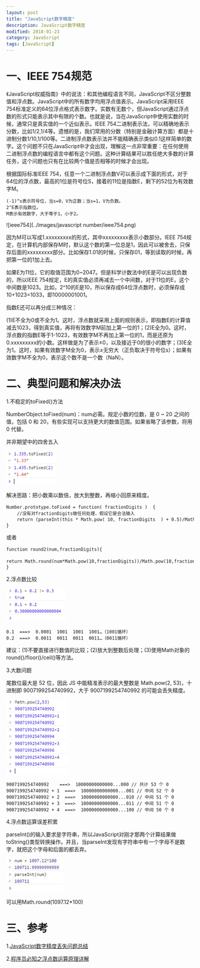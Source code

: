```yaml
---
layout: post
title: "JavaScript数字精度"
description: JavaScript数字精度
modified: 2018-01-23
category: JavaScript
tags: [JavaScript]
---
```


# 一、IEEE 754规范

《JavaScript权威指南》中的说法：和其他编程语言不同，JavaScript不区分整数值和浮点数。JavaScript中的所有数字均用浮点值表示。JavaScript采用IEEE 754标准定义的64位浮点格式表示数字。实数有无数个，但JavaScript通过浮点数的形式只能表示其中有限的个数。也就是说，当在JavaScript中使用实数的时候，通常只是真实值的一个近似表示。IEEE 754二进制表示法，可以精确地表示分数，比如1/2,1/4等。遗憾的是，我们常用的分数（特别是金融计算方面）都是十进制分数1/10,1/100等。二进制浮点数表示法并不能精确表示类似0.1这样简单的数字。这个问题不只在JavaScript中才会出现，理解这一点非常重要：在任何使用二进制浮点数的编程语言中都有这个问题。这种计算结果可以胜任绝大多数的计算任务，这个问题也只有在比较两个值是否相等的时候才会出现。

根据国际标准IEEE 754，任意一个二进制浮点数V可以表示成下面的形式，对于64位的浮点数，最高的1位是符号位S，接着的11位是指数E，剩下的52位为有效数字M。

    (-1)^s表示符号位，当s=0，V为正数；当s=1，V为负数。
    2^E表示指数位。
    M表示有效数字，大于等于1，小于2。

![ieee754](../images/javascript number/ieee754.png)

因为M可以写成1.xxxxxxxxx的形式，其中xxxxxxxxx表示小数部分。IEEE 754规定，在计算机内部保存M时，默认这个数的第一位总是1，因此可以被舍去，只保存后面的xxxxxxxxx部分。比如保存1.01的时候，只保存01，等到读取的时候，再把第一位的1加上去。

如果E为11位，它的取值范围为0~2047。但是科学计数法中的E是可以出现负数的，所以IEEE 754规定，E的真实值必须再减去一个中间数，对于11位的E，这个中间数是1023。比如，2^10的E是10，所以保存成64位浮点数时，必须保存成10+1023=1033，即10000001001。

指数E还可以再分成三种情况：

(1)E不全为0或不全为1。这时，浮点数就采用上面的规则表示，即指数E的计算值减去1023，得到真实值，再将有效数字M前加上第一位的1；(2)E全为0。这时，浮点数的指数E等于1-1023，有效数字M不再加上第一位的1，而是还原为0.xxxxxxxxx的小数。这样做是为了表示±0，以及接近于0的很小的数字；(3)E全为1。这时，如果有效数字M全为0，表示±无穷大（正负取决于符号位s）；如果有效数字M不全为0，表示这个数不是一个数（NaN）。

# 二、典型问题和解决办法

1.不稳定的toFixed()方法

NumberObject.toFixed(num)：num必需。规定小数的位数，是 0 ~ 20 之间的值，包括 0 和 20，有些实现可以支持更大的数值范围。如果省略了该参数，将用 0 代替。

并非期望中的四舍五入

![example1](../images/jsNum/example1.png)

解决思路：把小数乘以数倍，放大到整数，再缩小回原来精度。

	Number.prototype.toFixed = function( fractionDigits )  {
	    //没有对fractionDigits做任何处理，假设它是合法输入 
	    return (parseInt(this * Math.pow( 10, fractionDigits  ) + 0.5)/Math.pow(10,fractionDigts)).toString();  
	}

或者

	function round2(num,fractionDigits){
		return Math.round(num*Math.pow(10,fractionDigits))/Math.pow(10,fractionDigits); 
	}

2.浮点数比较

![example2](../images/jsNum/example2.png)

	0.1  ===>  0.0001  1001  1001  1001…（1001循环）
	0.2  ===>  0.0011  0011  0011  0011…（0011循环）

建议：(1)不要直接进行数值的比较；(2)放大到整数后处理；(3)使用Math对象的round()/floor()/ceil()等方法。

3.大数问题

尾数位最大是 52 位，因此 JS 中能精准表示的最大整数是 Math.pow(2, 53)，十进制即 9007199254740992，大于 9007199254740992 的可能会丢失精度。

![example3](../images/jsNum/example3.png)

	9007199254740992  	===>  10000000000000...000 // 共计 53 个 0
	9007199254740992 + 1  ===>  10000000000000...001 // 中间 52 个 0
	9007199254740992 + 2  ===>  10000000000000...010 // 中间 51 个 0
	9007199254740992 + 3  ===>  10000000000000...011 // 中间 51 个 0
	9007199254740992 + 4  ===>  10000000000000...100 // 中间 50 个 0

4.浮点数运算误差积累

parseInt()的输入要求是字符串，所以JavaScript对刚才那两个计算结果做toString()类型转换操作。并且，当parseInt发现有字符串中有一个字母不是数字，就把这个字母和后面的都丢弃。

![example4](../images/jsNum/example4.png)

可以用Math.round(1097.12*100)

# 三、参考

1.[JavaScript数字精度丢失问题总结](https://www.cnblogs.com/snandy/p/4943138.html)

2.[程序员必知之浮点数运算原理详解](http://blog.csdn.net/tercel_zhang/article/details/52537726)